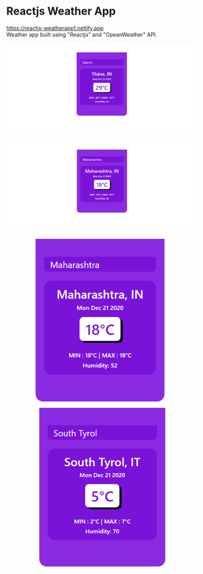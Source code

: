 # Reactjs Weather App
https://reactjs-weatherapp1.netlify.app
<br>
Weather app built using "Reactjs" and "OpeanWeather" API.

<img src="./images/full.png"></img>
<br></br>
<img src="./images/search.png"></img>

<p align="center">
<img src="./images/short.png" width="350"></img>&nbsp;&nbsp;
<img src="./images/itely.png" width="350"></img>
</p>
